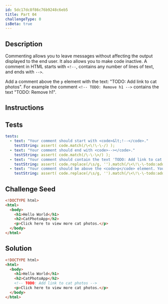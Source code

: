 ```yaml
---
id: 5dc17dc8f86c76b9248c6eb5
title: Part 04
challengeType: 0
isBeta: true
---
```


## Description
<section id='description'>

Commenting allows you to leave messages without affecting the output displayed to the end user. It also allows you to make code inactive. A comment in HTML starts with `<!--`, contains any number of lines of text, and ends with `-->`. 

Add a comment above the `p` element with the text: "TODO: Add link to cat photos". For example the comment `<!-- TODO: Remove h1 -->` contains the text "TODO: Remove h1".

</section>

## Instructions
<section id='instructions'>

</section>

## Tests
<section id='tests'>

```yml
tests:
  - text: "Your comment should start with <code>&lt;!--</code>."
    testString: assert( code.match(/\<\!\-\-/) );
  - text: "Your comment should end with <code>--></code>."
    testString: assert( code.match(/\-\-\>/) );
  - text: "Your comment should contain the text 'TODO: Add link to cat photos'."
    testString: assert( code.replace(/\s/g, '').match(/\<\!\-\-todo:addlinktocatphotos\-\-\>/i) );
  - text: "Your comment should be above the <code>p</code> element. You have them in the wrong order."
    testString: assert( code.replace(/\s/g, '').match(/\<\!\-\-todo:addlinktocatphotos\-\-\>\<p\>clickheretoviewmorecatphotos\.\<\/p\>/i) );

```

</section>

## Challenge Seed
<section id='challengeSeed'>

<div id='html-seed'>

```html
<!DOCTYPE html>
<html>
  <body>
    <h1>Hello World</h1>
    <h2>CatPhotoApp</h2>
    <p>Click here to view more cat photos.</p>
  </body>
</html>
```

</div>
</section>

## Solution
<section id='solution'>

```html
<!DOCTYPE html>
<html>
  <body>
    <h1>Hello World</h1>
    <h2>CatPhotoApp</h2>
    <!-- TODO: Add link to cat photos -->
    <p>Click here to view more cat photos.</p>
  </body>
</html>
```

</section>
